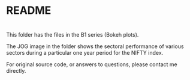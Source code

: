# README
#
This folder has the files in the B1 series (Bokeh plots).

The JOG image in the folder shows the sectoral performance of various sectors during a particular one year period for the NIFTY index.

For original source code, or answers to questions, please contact me directly.
